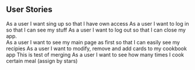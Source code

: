 ## User Stories
As a user I want sing up so that I have own access
As a user I want to log in so that I can see my stuff
As a user I want to log out so that I can close my app.  
As a user I want to see my main page as first so that I can easily see my recipies
As a user I want to modify, remove and add cards to my cookbook app
This is test of merging
As a user I want to see how many times I cook certain meal (assign by stars)